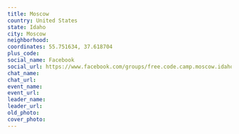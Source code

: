 ```yaml
---
title: Moscow
country: United States
state: Idaho
city: Moscow
neighborhood: 
coordinates: 55.751634, 37.618704
plus_code:
social_name: Facebook
social_url: https://www.facebook.com/groups/free.code.camp.moscow.idaho
chat_name:
chat_url:
event_name:
event_url:
leader_name:
leader_url:
old_photo: 
cover_photo:
---
```

